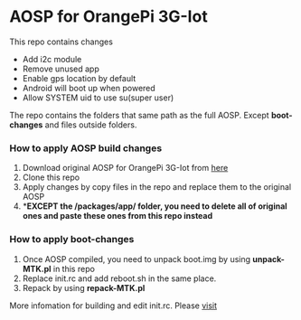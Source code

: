 # AOSP for OrangePi 3G-Iot

This repo contains changes
- Add i2c module
- Remove unused app
- Enable gps location by default
- Android will boot up when powered
- Allow SYSTEM uid to use su(super user)

The repo contains the folders that same path as the full AOSP. Except **boot-changes** and files outside folders.

### How to apply AOSP build changes

1. Download original AOSP for OrangePi 3G-Iot from [here](https://mega.nz/#F!q8xQXZBQ!CXsQgfR2JaFsttTtBT_GMQ!ewpRRKLC)
2. Clone this repo
3. Apply changes by copy files in the repo and replace them to the original AOSP
4. ***EXCEPT the /packages/app/ folder, you need to delete all of original ones and paste these ones from this repo instead**

### How to apply boot-changes

1. Once AOSP compiled, you need to unpack boot.img by using **unpack-MTK.pl** in this repo
2. Replace init.rc and add reboot.sh in the same place.
3. Repack by using **repack-MTK.pl**

More infomation for building and edit init.rc. Please [visit](https://confluence.rfcx.org/display/RD/How+to+compile+Android+for+Orange+Pi+3G-IoT)

